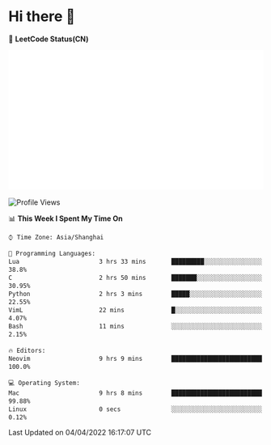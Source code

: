 # Hi there 👋

📝 **LeetCode Status(CN)**

![wsmbsbbz's LeetCode status](https://github.com/wsmbsbbz/wsmbsbbz/blob/main/status.svg)

<!--
**wsmbsbbz/wsmbsbbz** is a ✨ _special_ ✨ repository because its `README.md` (this file) appears on your GitHub profile.

Here are some ideas to get you started:

- 🔭 I’m currently working on ...
- 🌱 I’m currently learning ...
- 👯 I’m looking to collaborate on ...
- 🤔 I’m looking for help with ...
- 💬 Ask me about ...
- 📫 How to reach me: ...
- 😄 Pronouns: ...
- ⚡ Fun fact: ...
-->
<!--START_SECTION:waka-->
![Profile Views](http://img.shields.io/badge/Profile%20Views-0-blue)

📊 **This Week I Spent My Time On** 

```text
⌚︎ Time Zone: Asia/Shanghai

💬 Programming Languages: 
Lua                      3 hrs 33 mins       █████████░░░░░░░░░░░░░░░░   38.8% 
C                        2 hrs 50 mins       ███████░░░░░░░░░░░░░░░░░░   30.95% 
Python                   2 hrs 3 mins        █████░░░░░░░░░░░░░░░░░░░░   22.55% 
VimL                     22 mins             █░░░░░░░░░░░░░░░░░░░░░░░░   4.07% 
Bash                     11 mins             ░░░░░░░░░░░░░░░░░░░░░░░░░   2.15%

🔥 Editors: 
Neovim                   9 hrs 9 mins        █████████████████████████   100.0%

💻 Operating System: 
Mac                      9 hrs 8 mins        █████████████████████████   99.88% 
Linux                    0 secs              ░░░░░░░░░░░░░░░░░░░░░░░░░   0.12%

```


 Last Updated on 04/04/2022 16:17:07 UTC
<!--END_SECTION:waka-->
